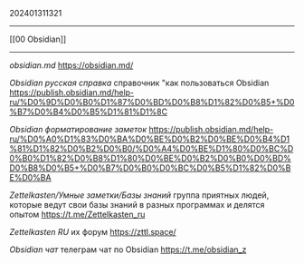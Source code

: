 202401311321
***
[[00 Obsidian]]
***
*obsidian.md*
https://obsidian.md/

*Obsidian русская справка*
справочник "как пользоваться Obsidian
https://publish.obsidian.md/help-ru/%D0%9D%D0%B0%D1%87%D0%BD%D0%B8%D1%82%D0%B5+%D0%B7%D0%B4%D0%B5%D1%81%D1%8C

*Obsidian форматирование заметок*
https://publish.obsidian.md/help-ru/%D0%A0%D1%83%D0%BA%D0%BE%D0%B2%D0%BE%D0%B4%D1%81%D1%82%D0%B2%D0%B0/%D0%A4%D0%BE%D1%80%D0%BC%D0%B0%D1%82%D0%B8%D1%80%D0%BE%D0%B2%D0%B0%D0%BD%D0%B8%D0%B5+%D0%B7%D0%B0%D0%BC%D0%B5%D1%82%D0%BE%D0%BA

*Zettelkasten/Умные заметки/Базы знаний*
группа приятных людей, которые ведут свои базы знаний в разных программах и делятся опытом
https://t.me/Zettelkasten_ru

*Zettelkasten RU*
их форум
https://zttl.space/

*Obsidian чат*
телеграм чат по Obsidian
https://t.me/obsidian_z

